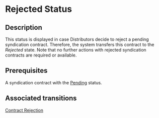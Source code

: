 # Rejected Status 
## Description
This status is displayed in case Distributors decide to reject a pending syndication contract. Therefore, the system transfers this contract to the *Rejected* state. Note that no further actions with rejected syndication contracts are required or available.
## Prerequisites
A syndication contract with the [Pending](s-a-pending.html) status.
## Associated transitions
[Contract Rejection](t-3-pen-rejected.html)
